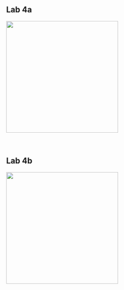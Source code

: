 <style>
    .img{
        width:300px
    }
</style>

## **Lab 4a**

<image src="./images/lab4a.jpg" class="img"/>

<br>
<br>
<br>

## **Lab 4b**

<image src="./images/lab4b.jpg" class="img"/>

